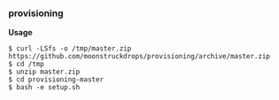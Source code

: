 ### provisioning

**Usage**

```
$ curl -LSfs -o /tmp/master.zip https://github.com/moonstruckdrops/provisioning/archive/master.zip
$ cd /tmp
$ unzip master.zip
$ cd provisioning-master
$ bash -e setup.sh
```
